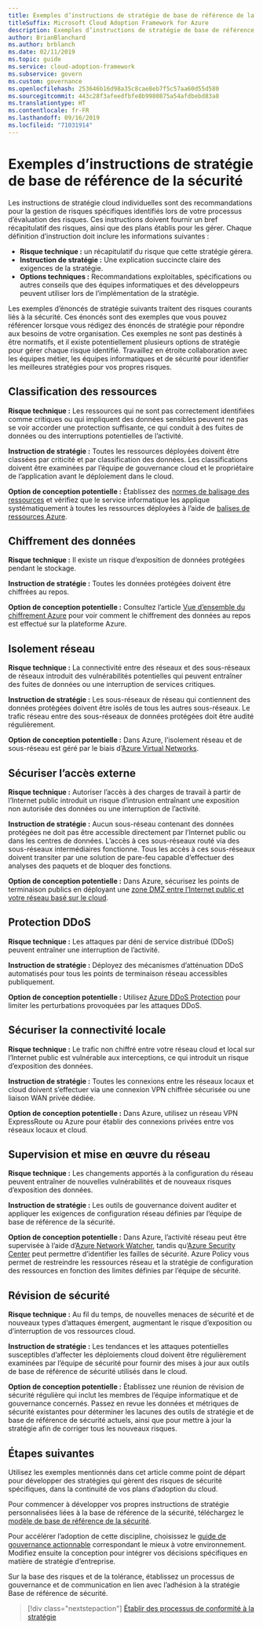 ```yaml
---
title: Exemples d’instructions de stratégie de base de référence de la sécurité
titleSuffix: Microsoft Cloud Adoption Framework for Azure
description: Exemples d’instructions de stratégie de base de référence de la sécurité
author: BrianBlanchard
ms.author: brblanch
ms.date: 02/11/2019
ms.topic: guide
ms.service: cloud-adoption-framework
ms.subservice: govern
ms.custom: governance
ms.openlocfilehash: 253646b16d98a35c8cae8eb7f5c57aa60d55d580
ms.sourcegitcommit: 443c28f3afeedfbfe8b9980875a54afdbebd83a8
ms.translationtype: HT
ms.contentlocale: fr-FR
ms.lasthandoff: 09/16/2019
ms.locfileid: "71031914"
---
```

# <a name="security-baseline-sample-policy-statements"></a>Exemples d’instructions de stratégie de base de référence de la sécurité

Les instructions de stratégie cloud individuelles sont des recommandations pour la gestion de risques spécifiques identifiés lors de votre processus d’évaluation des risques. Ces instructions doivent fournir un bref récapitulatif des risques, ainsi que des plans établis pour les gérer. Chaque définition d’instruction doit inclure les informations suivantes :

- **Risque technique :** un récapitulatif du risque que cette stratégie gérera.
- **Instruction de stratégie :** Une explication succincte claire des exigences de la stratégie.
- **Options techniques :** Recommandations exploitables, spécifications ou autres conseils que des équipes informatiques et des développeurs peuvent utiliser lors de l’implémentation de la stratégie.

Les exemples d’énoncés de stratégie suivants traitent des risques courants liés à la sécurité. Ces énoncés sont des exemples que vous pouvez référencer lorsque vous rédigez des énoncés de stratégie pour répondre aux besoins de votre organisation. Ces exemples ne sont pas destinés à être normatifs, et il existe potentiellement plusieurs options de stratégie pour gérer chaque risque identifié. Travaillez en étroite collaboration avec les équipes métier, les équipes informatiques et de sécurité pour identifier les meilleures stratégies pour vos propres risques.

## <a name="asset-classification"></a>Classification des ressources

**Risque technique :** Les ressources qui ne sont pas correctement identifiées comme critiques ou qui impliquent des données sensibles peuvent ne pas se voir accorder une protection suffisante, ce qui conduit à des fuites de données ou des interruptions potentielles de l’activité.

**Instruction de stratégie :** Toutes les ressources déployées doivent être classées par criticité et par classification des données. Les classifications doivent être examinées par l’équipe de gouvernance cloud et le propriétaire de l’application avant le déploiement dans le cloud.

**Option de conception potentielle :** Établissez des [normes de balisage des ressources](../../decision-guides/resource-tagging/index.md) et vérifiez que le service informatique les applique systématiquement à toutes les ressources déployées à l’aide de [balises de ressources Azure](https://docs.microsoft.com/azure/azure-resource-manager/resource-group-using-tags).

## <a name="data-encryption"></a>Chiffrement des données

**Risque technique :** Il existe un risque d’exposition de données protégées pendant le stockage.

**Instruction de stratégie :** Toutes les données protégées doivent être chiffrées au repos.

**Option de conception potentielle :** Consultez l’article [Vue d’ensemble du chiffrement Azure](https://docs.microsoft.com/azure/security/security-azure-encryption-overview) pour voir comment le chiffrement des données au repos est effectué sur la plateforme Azure.

## <a name="network-isolation"></a>Isolement réseau

**Risque technique :** La connectivité entre des réseaux et des sous-réseaux de réseaux introduit des vulnérabilités potentielles qui peuvent entraîner des fuites de données ou une interruption de services critiques.

**Instruction de stratégie :** Les sous-réseaux de réseau qui contiennent des données protégées doivent être isolés de tous les autres sous-réseaux. Le trafic réseau entre des sous-réseaux de données protégées doit être audité régulièrement.

**Option de conception potentielle :** Dans Azure, l’isolement réseau et de sous-réseau est géré par le biais d’[Azure Virtual Networks](https://docs.microsoft.com/azure/virtual-network/virtual-networks-overview).

## <a name="secure-external-access"></a>Sécuriser l’accès externe

**Risque technique :** Autoriser l’accès à des charges de travail à partir de l’Internet public introduit un risque d’intrusion entraînant une exposition non autorisée des données ou une interruption de l’activité.

**Instruction de stratégie :** Aucun sous-réseau contenant des données protégées ne doit pas être accessible directement par l’Internet public ou dans les centres de données. L’accès à ces sous-réseaux routé via des sous-réseaux intermédiaires fonctionne. Tous les accès à ces sous-réseaux doivent transiter par une solution de pare-feu capable d’effectuer des analyses des paquets et de bloquer des fonctions.

**Option de conception potentielle :** Dans Azure, sécurisez les points de terminaison publics en déployant une [zone DMZ entre l’Internet public et votre réseau basé sur le cloud](https://docs.microsoft.com/azure/architecture/reference-architectures/dmz/secure-vnet-dmz).

## <a name="ddos-protection"></a>Protection DDoS

**Risque technique :** Les attaques par déni de service distribué (DDoS) peuvent entraîner une interruption de l’activité.

**Instruction de stratégie :** Déployez des mécanismes d’atténuation DDoS automatisés pour tous les points de terminaison réseau accessibles publiquement.

**Option de conception potentielle :** Utilisez [Azure DDoS Protection](https://docs.microsoft.com/azure/virtual-network/ddos-protection-overview) pour limiter les perturbations provoquées par les attaques DDoS.

## <a name="secure-on-premises-connectivity"></a>Sécuriser la connectivité locale

**Risque technique :** Le trafic non chiffré entre votre réseau cloud et local sur l’Internet public est vulnérable aux interceptions, ce qui introduit un risque d’exposition des données.

**Instruction de stratégie :** Toutes les connexions entre les réseaux locaux et cloud doivent s’effectuer via une connexion VPN chiffrée sécurisée ou une liaison WAN privée dédiée.

**Option de conception potentielle :** Dans Azure, utilisez un réseau VPN ExpressRoute ou Azure pour établir des connexions privées entre vos réseaux locaux et cloud.

## <a name="network-monitoring-and-enforcement"></a>Supervision et mise en œuvre du réseau

**Risque technique :** Les changements apportés à la configuration du réseau peuvent entraîner de nouvelles vulnérabilités et de nouveaux risques d’exposition des données.

**Instruction de stratégie :** Les outils de gouvernance doivent auditer et appliquer les exigences de configuration réseau définies par l’équipe de base de référence de la sécurité.

**Option de conception potentielle :** Dans Azure, l’activité réseau peut être supervisée à l’aide d’[Azure Network Watcher](https://docs.microsoft.com/azure/network-watcher/network-watcher-monitoring-overview), tandis qu’[Azure Security Center](https://docs.microsoft.com/azure/security-center/security-center-network-recommendations) peut permettre d’identifier les failles de sécurité. Azure Policy vous permet de restreindre les ressources réseau et la stratégie de configuration des ressources en fonction des limites définies par l’équipe de sécurité.

## <a name="security-review"></a>Révision de sécurité

**Risque technique :** Au fil du temps, de nouvelles menaces de sécurité et de nouveaux types d’attaques émergent, augmentant le risque d’exposition ou d’interruption de vos ressources cloud.

**Instruction de stratégie :** Les tendances et les attaques potentielles susceptibles d’affecter les déploiements cloud doivent être régulièrement examinées par l’équipe de sécurité pour fournir des mises à jour aux outils de base de référence de sécurité utilisés dans le cloud.

**Option de conception potentielle :** Établissez une réunion de révision de sécurité régulière qui inclut les membres de l’équipe informatique et de gouvernance concernés. Passez en revue les données et métriques de sécurité existantes pour déterminer les lacunes des outils de stratégie et de base de référence de sécurité actuels, ainsi que pour mettre à jour la stratégie afin de corriger tous les nouveaux risques.

## <a name="next-steps"></a>Étapes suivantes

Utilisez les exemples mentionnés dans cet article comme point de départ pour développer des stratégies qui gèrent des risques de sécurité spécifiques, dans la continuité de vos plans d’adoption du cloud.

Pour commencer à développer vos propres instructions de stratégie personnalisées liées à la base de référence de la sécurité, téléchargez le [modèle de base de référence de la sécurité](./template.md).

Pour accélérer l’adoption de cette discipline, choisissez le [guide de gouvernance actionnable](../guides/index.md) correspondant le mieux à votre environnement. Modifiez ensuite la conception pour intégrer vos décisions spécifiques en matière de stratégie d’entreprise.

Sur la base des risques et de la tolérance, établissez un processus de gouvernance et de communication en lien avec l’adhésion à la stratégie Base de référence de sécurité.

> [!div class="nextstepaction"]
> [Établir des processus de conformité à la stratégie](./compliance-processes.md)
